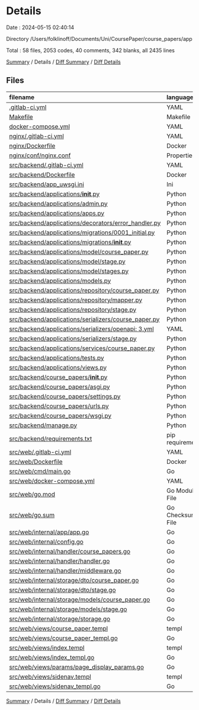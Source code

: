 # Details

Date : 2024-05-15 02:40:14

Directory /Users/folklinoff/Documents/Uni/CoursePaper/course_papers/app

Total : 58 files,  2053 codes, 40 comments, 342 blanks, all 2435 lines

[Summary](results.md) / Details / [Diff Summary](diff.md) / [Diff Details](diff-details.md)

## Files
| filename | language | code | comment | blank | total |
| :--- | :--- | ---: | ---: | ---: | ---: |
| [.gitlab-ci.yml](/.gitlab-ci.yml) | YAML | 6 | 0 | 2 | 8 |
| [Makefile](/Makefile) | Makefile | 8 | 0 | 3 | 11 |
| [docker-compose.yml](/docker-compose.yml) | YAML | 42 | 0 | 1 | 43 |
| [nginx/.gitlab-ci.yml](/nginx/.gitlab-ci.yml) | YAML | 41 | 0 | 2 | 43 |
| [nginx/Dockerfile](/nginx/Dockerfile) | Docker | 5 | 0 | 2 | 7 |
| [nginx/conf/nginx.conf](/nginx/conf/nginx.conf) | Properties | 10 | 8 | 3 | 21 |
| [src/backend/.gitlab-ci.yml](/src/backend/.gitlab-ci.yml) | YAML | 41 | 0 | 2 | 43 |
| [src/backend/Dockerfile](/src/backend/Dockerfile) | Docker | 13 | 1 | 5 | 19 |
| [src/backend/app_uwsgi.ini](/src/backend/app_uwsgi.ini) | Ini | 6 | 0 | 0 | 6 |
| [src/backend/applications/__init__.py](/src/backend/applications/__init__.py) | Python | 0 | 0 | 1 | 1 |
| [src/backend/applications/admin.py](/src/backend/applications/admin.py) | Python | 4 | 1 | 1 | 6 |
| [src/backend/applications/apps.py](/src/backend/applications/apps.py) | Python | 4 | 0 | 3 | 7 |
| [src/backend/applications/decorators/error_handler.py](/src/backend/applications/decorators/error_handler.py) | Python | 12 | 0 | 2 | 14 |
| [src/backend/applications/migrations/0001_initial.py](/src/backend/applications/migrations/0001_initial.py) | Python | 27 | 1 | 7 | 35 |
| [src/backend/applications/migrations/__init__.py](/src/backend/applications/migrations/__init__.py) | Python | 0 | 0 | 1 | 1 |
| [src/backend/applications/model/course_paper.py](/src/backend/applications/model/course_paper.py) | Python | 10 | 0 | 2 | 12 |
| [src/backend/applications/model/stage.py](/src/backend/applications/model/stage.py) | Python | 10 | 1 | 4 | 15 |
| [src/backend/applications/model/stages.py](/src/backend/applications/model/stages.py) | Python | 8 | 0 | 2 | 10 |
| [src/backend/applications/models.py](/src/backend/applications/models.py) | Python | 13 | 0 | 5 | 18 |
| [src/backend/applications/repository/course_paper.py](/src/backend/applications/repository/course_paper.py) | Python | 20 | 0 | 12 | 32 |
| [src/backend/applications/repository/mapper.py](/src/backend/applications/repository/mapper.py) | Python | 33 | 0 | 8 | 41 |
| [src/backend/applications/repository/stage.py](/src/backend/applications/repository/stage.py) | Python | 12 | 0 | 12 | 24 |
| [src/backend/applications/serializers/course_paper.py](/src/backend/applications/serializers/course_paper.py) | Python | 17 | 0 | 8 | 25 |
| [src/backend/applications/serializers/openapi: 3.yml](/src/backend/applications/serializers/openapi:%203.yml) | YAML | 149 | 0 | 3 | 152 |
| [src/backend/applications/serializers/stage.py](/src/backend/applications/serializers/stage.py) | Python | 14 | 0 | 9 | 23 |
| [src/backend/applications/services/course_paper.py](/src/backend/applications/services/course_paper.py) | Python | 37 | 0 | 17 | 54 |
| [src/backend/applications/tests.py](/src/backend/applications/tests.py) | Python | 1 | 1 | 2 | 4 |
| [src/backend/applications/views.py](/src/backend/applications/views.py) | Python | 86 | 1 | 11 | 98 |
| [src/backend/course_papers/__init__.py](/src/backend/course_papers/__init__.py) | Python | 0 | 0 | 1 | 1 |
| [src/backend/course_papers/asgi.py](/src/backend/course_papers/asgi.py) | Python | 10 | 0 | 7 | 17 |
| [src/backend/course_papers/settings.py](/src/backend/course_papers/settings.py) | Python | 86 | 16 | 35 | 137 |
| [src/backend/course_papers/urls.py](/src/backend/course_papers/urls.py) | Python | 28 | 0 | 3 | 31 |
| [src/backend/course_papers/wsgi.py](/src/backend/course_papers/wsgi.py) | Python | 10 | 0 | 7 | 17 |
| [src/backend/manage.py](/src/backend/manage.py) | Python | 17 | 1 | 5 | 23 |
| [src/backend/requirements.txt](/src/backend/requirements.txt) | pip requirements | 7 | 0 | 0 | 7 |
| [src/web/.gitlab-ci.yml](/src/web/.gitlab-ci.yml) | YAML | 41 | 0 | 2 | 43 |
| [src/web/Dockerfile](/src/web/Dockerfile) | Docker | 12 | 0 | 6 | 18 |
| [src/web/cmd/main.go](/src/web/cmd/main.go) | Go | 36 | 0 | 11 | 47 |
| [src/web/docker-compose.yml](/src/web/docker-compose.yml) | YAML | 10 | 0 | 0 | 10 |
| [src/web/go.mod](/src/web/go.mod) | Go Module File | 21 | 0 | 4 | 25 |
| [src/web/go.sum](/src/web/go.sum) | Go Checksum File | 43 | 0 | 1 | 44 |
| [src/web/internal/app/app.go](/src/web/internal/app/app.go) | Go | 33 | 0 | 10 | 43 |
| [src/web/internal/config.go](/src/web/internal/config.go) | Go | 79 | 0 | 17 | 96 |
| [src/web/internal/handler/course_papers.go](/src/web/internal/handler/course_papers.go) | Go | 69 | 0 | 14 | 83 |
| [src/web/internal/handler/handler.go](/src/web/internal/handler/handler.go) | Go | 20 | 0 | 7 | 27 |
| [src/web/internal/handler/middleware.go](/src/web/internal/handler/middleware.go) | Go | 13 | 0 | 3 | 16 |
| [src/web/internal/storage/dto/course_paper.go](/src/web/internal/storage/dto/course_paper.go) | Go | 5 | 0 | 2 | 7 |
| [src/web/internal/storage/dto/stage.go](/src/web/internal/storage/dto/stage.go) | Go | 4 | 0 | 2 | 6 |
| [src/web/internal/storage/models/course_paper.go](/src/web/internal/storage/models/course_paper.go) | Go | 11 | 0 | 3 | 14 |
| [src/web/internal/storage/models/stage.go](/src/web/internal/storage/models/stage.go) | Go | 8 | 0 | 3 | 11 |
| [src/web/internal/storage/storage.go](/src/web/internal/storage/storage.go) | Go | 131 | 0 | 20 | 151 |
| [src/web/views/course_paper.templ](/src/web/views/course_paper.templ) | templ | 74 | 0 | 8 | 82 |
| [src/web/views/course_paper_templ.go](/src/web/views/course_paper_templ.go) | Go | 279 | 3 | 11 | 293 |
| [src/web/views/index.templ](/src/web/views/index.templ) | templ | 94 | 0 | 7 | 101 |
| [src/web/views/index_templ.go](/src/web/views/index_templ.go) | Go | 193 | 3 | 10 | 206 |
| [src/web/views/params/page_display_params.go](/src/web/views/params/page_display_params.go) | Go | 56 | 0 | 6 | 62 |
| [src/web/views/sidenav.templ](/src/web/views/sidenav.templ) | templ | 6 | 0 | 2 | 8 |
| [src/web/views/sidenav_templ.go](/src/web/views/sidenav_templ.go) | Go | 28 | 3 | 5 | 36 |

[Summary](results.md) / Details / [Diff Summary](diff.md) / [Diff Details](diff-details.md)